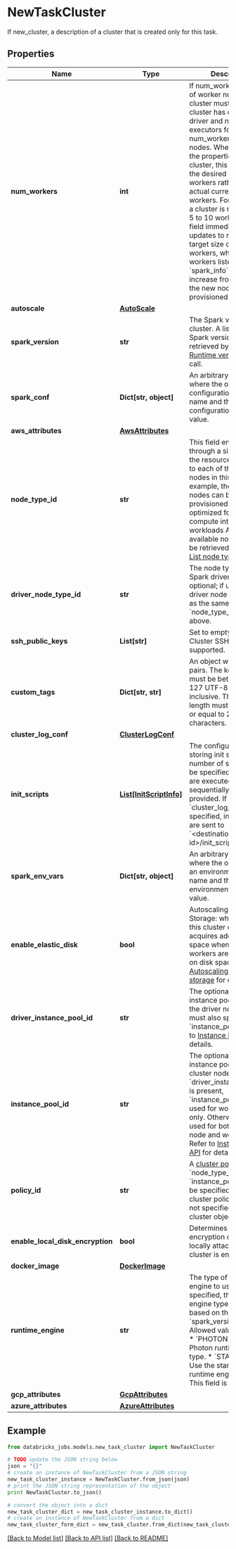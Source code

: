 # NewTaskCluster

If new_cluster, a description of a cluster that is created only for this task.

## Properties
Name | Type | Description | Notes
------------ | ------------- | ------------- | -------------
**num_workers** | **int** | If num_workers, number of worker nodes that this cluster must have. A cluster has one Spark driver and num_workers executors for a total of num_workers + 1 Spark nodes. When reading the properties of a cluster, this field reflects the desired number of workers rather than the actual current number of workers. For example, if a cluster is resized from 5 to 10 workers, this field immediately updates to reflect the target size of 10 workers, whereas the workers listed in &#x60;spark_info&#x60; gradually increase from 5 to 10 as the new nodes are provisioned. | [optional] 
**autoscale** | [**AutoScale**](AutoScale.md) |  | [optional] 
**spark_version** | **str** | The Spark version of the cluster. A list of available Spark versions can be retrieved by using the [Runtime versions](https://docs.microsoft.com/azure/databricks/dev-tools/api/latest/clusters#runtime-versions) API call. | 
**spark_conf** | **Dict[str, object]** | An arbitrary object where the object key is a configuration propery name and the value is a configuration property value. | [optional] 
**aws_attributes** | [**AwsAttributes**](AwsAttributes.md) |  | [optional] 
**node_type_id** | **str** | This field encodes, through a single value, the resources available to each of the Spark nodes in this cluster. For example, the Spark nodes can be provisioned and optimized for memory or compute intensive workloads A list of available node types can be retrieved by using the [List node types](https://docs.microsoft.com/azure/databricks/dev-tools/api/latest/clusters#list-node-types) API call. | [optional] 
**driver_node_type_id** | **str** | The node type of the Spark driver. This field is optional; if unset, the driver node type is set as the same value as &#x60;node_type_id&#x60; defined above. | [optional] 
**ssh_public_keys** | **List[str]** | Set to empty array. Cluster SSH is not supported. | [optional] 
**custom_tags** | **Dict[str, str]** | An object with key value pairs. The key length must be between 1 and 127 UTF-8 characters, inclusive. The value length must be less than or equal to 255 UTF-8 characters. | [optional] 
**cluster_log_conf** | [**ClusterLogConf**](ClusterLogConf.md) |  | [optional] 
**init_scripts** | [**List[InitScriptInfo]**](InitScriptInfo.md) | The configuration for storing init scripts. Any number of scripts can be specified. The scripts are executed sequentially in the order provided. If &#x60;cluster_log_conf&#x60; is specified, init script logs are sent to &#x60;&lt;destination&gt;/&lt;cluster-id&gt;/init_scripts&#x60;. | [optional] 
**spark_env_vars** | **Dict[str, object]** | An arbitrary object where the object key is an environment variable name and the value is an environment variable value. | [optional] 
**enable_elastic_disk** | **bool** | Autoscaling Local Storage: when enabled, this cluster dynamically acquires additional disk space when its Spark workers are running low on disk space. Refer to [Autoscaling local storage](https://docs.microsoft.com/azure/databricks/clusters/configure#autoscaling-local-storage-azure) for details. | [optional] 
**driver_instance_pool_id** | **str** | The optional ID of the instance pool to use for the driver node. You must also specify &#x60;instance_pool_id&#x60;. Refer to [Instance Pools API](https://docs.databricks.com/dev-tools/api/latest/instance-pools.html) for details. | [optional] 
**instance_pool_id** | **str** | The optional ID of the instance pool to use for cluster nodes. If &#x60;driver_instance_pool_id&#x60; is present, &#x60;instance_pool_id&#x60; is used for worker nodes only. Otherwise, it is used for both the driver node and worker nodes. Refer to [Instance Pools API](https://docs.microsoft.com/azure/databricks/dev-tools/api/latest/instance-pools) for details. | [optional] 
**policy_id** | **str** | A [cluster policy](https://docs.microsoft.com/azure/databricks/dev-tools/api/latest/policies) ID. Either &#x60;node_type_id&#x60; or &#x60;instance_pool_id&#x60; must be specified in the cluster policy if they are not specified in this job cluster object. | [optional] 
**enable_local_disk_encryption** | **bool** | Determines whether encryption of disks locally attached to the cluster is enabled. | [optional] 
**docker_image** | [**DockerImage**](DockerImage.md) |  | [optional] 
**runtime_engine** | **str** | The type of runtime engine to use. If not specified, the runtime engine type is inferred based on the &#x60;spark_version&#x60; value. Allowed values include:  * &#x60;PHOTON&#x60;: Use the Photon runtime engine type. * &#x60;STANDARD&#x60;: Use the standard runtime engine type.  This field is optional. | [optional] 
**gcp_attributes** | [**GcpAttributes**](GcpAttributes.md) |  | [optional] 
**azure_attributes** | [**AzureAttributes**](AzureAttributes.md) |  | [optional] 

## Example

```python
from databricks_jobs.models.new_task_cluster import NewTaskCluster

# TODO update the JSON string below
json = "{}"
# create an instance of NewTaskCluster from a JSON string
new_task_cluster_instance = NewTaskCluster.from_json(json)
# print the JSON string representation of the object
print NewTaskCluster.to_json()

# convert the object into a dict
new_task_cluster_dict = new_task_cluster_instance.to_dict()
# create an instance of NewTaskCluster from a dict
new_task_cluster_form_dict = new_task_cluster.from_dict(new_task_cluster_dict)
```
[[Back to Model list]](../README.md#documentation-for-models) [[Back to API list]](../README.md#documentation-for-api-endpoints) [[Back to README]](../README.md)


